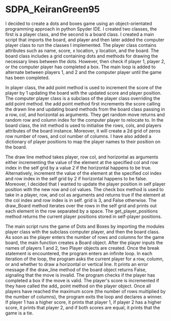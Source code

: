 # SDPA_KeiranGreen95

I decided to create a dots and boxes game using an object-orientated programming approach in python Spyder IDE. I created two classes, the first is a player class, and the second is a board class. I created a main script that imports the board, and player and then later added the computer player class to run the classes I implemented. The player class contains attributes such as name, score, x location, y location, and the board. The board class includes a grid containing dots and methods for drawing the necessary lines between the dots. However, then check if player 1, player 2, or the computer player has completed a box. The main loop is added to alternate between players 1, and 2 and the computer player until the game has been completed.

In player class, the add point method is used to increment the score of the player by 1 updating the board with the updated score and player position. The computer player class is a subclass of the player class overriding the add point method. the add point method first increments the score calling the drawn line and updating board methods from the board class passing in a row, col, and horizontal as arguments. They get random move returns and random row and column index for the computer player to relocate to. In the board class, the init method is used to initialise the rows, cols, and players attributes of the board instance. Moreover, it will create a 2d grid of zeros row number of rows, and col number of columns. I have also added a dictionary of player positions to map the player names to their position on the board. 

The draw line method takes player, row col, and horizontal as arguments either incrementing the value of the element at the specified col and row index in the self grid by a value 2 if the horizontal happens to be true. Alternatively, increment the value of the element at the specified col index and row index in the self grid by 2 if horizontal happens to be false. Moreover, I decided that I wanted to update the player position in self player position with the new row and col values. The check box method is used to take in a player, row, and col as arguments and returns true if the element at the col index and row index is in self. grid is 3, and False otherwise.
The draw_Board method iterates over the rows in the self grid and prints out each element in the row separated by a space.
The get_player_positions method returns the current player positions stored in self-player positions.

The main script runs the game of Dots and Boxes by importing the modules player class with the subclass computer player, and then the board class. As soon as the player enters the number of rows and columns for the game board, the main function creates a Board object. After the player inputs the names of players 1 and 2, two Player objects are created.
Once the break statement is encountered, the program enters an infinite loop. In each iteration of the loop, the program asks the current player for a row, column, or and whether to draw a horizontal or vertical line. It prints an error message if the draw_line method of the board object returns False, signaling that the move is invalid.
The program checks if the player has completed a box if the move is valid. The player's score is incremented if they have called the add_ point method on the player object. Once all players have reached the maximum score (the number of rows multiplied by the number of columns), the program exits the loop and declares a winner. If player 1 has a higher score, it prints that player 1, if player 2 has a higher score, it prints that player 2, and if both scores are equal, it prints that the game is a tie.

